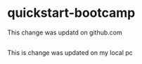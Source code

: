 # quickstart-bootcamp


This change was updatd on github.com

##
This is change was updated on my local pc